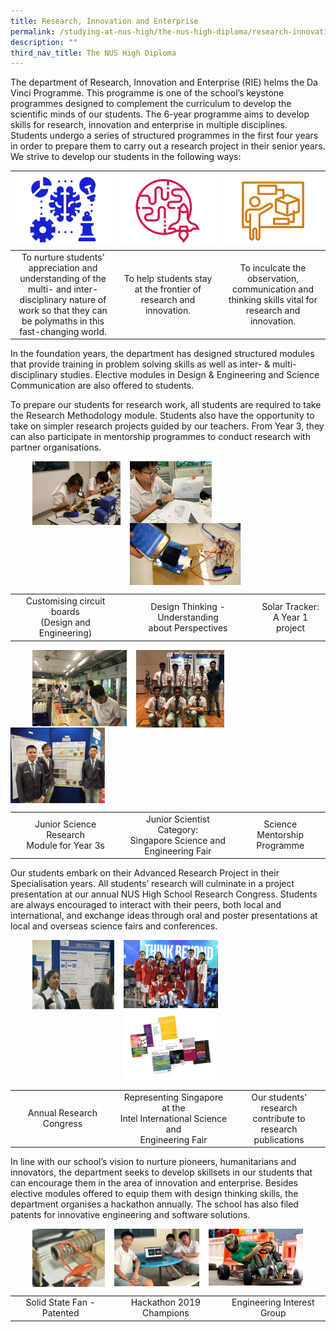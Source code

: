 ```yaml
---
title: Research, Innovation and Enterprise
permalink: /studying-at-nus-high/the-nus-high-diploma/research-innovation-and-enterprise/
description: ""
third_nav_title: The NUS High Diploma
---
```

The department of Research, Innovation and Enterprise (RIE) helms the Da Vinci Programme. This programme is one of the school’s keystone programmes designed to complement the curriculum to develop the scientific minds of our students. The 6-year programme aims to develop skills for research, innovation and enterprise in multiple disciplines. Students undergo a series of structured programmes in the first four years in order to prepare them to carry out a research project in their senior years. We strive to develop our students in the following ways:

<table>
	<thead>
		<tr>
			<th style="width: 33%; align: center">
				<img src="/images/RIE/rie_icon1.png" style="max-width: 100%; max-height:100%" >
			</th>
			<th style="width: 33%; align: center">
				<img src="/images/RIE/rie_icon2.png" style="max-width: 100%; max-heigth: 100%" >
			</th>
			<th style="width: 33%;align: center">
				<img src="/images/RIE/rie_icon3.png" style="max-width: 100%; max-heigth: 100%">
			</th>
		</tr>
	</thead>
	<tbody>
		<tr>
			<td style="text-align:center" > 
			To nurture students’ appreciation and understanding of the multi- and inter-disciplinary nature of work so that they can be polymaths in this fast-changing world.
			</td>
			<td style="text-align:center" >
			To help students stay at the frontier of research and innovation.
			</td>
			<td style="text-align:center">
			To inculcate the observation, communication and thinking skills vital for research and innovation.
			</td>
		</tr>
	</tbody>
</table>

In the foundation years, the department has designed structured modules that provide training in problem solving skills as well as inter- & multi-disciplinary studies. Elective modules in Design & Engineering and Science Communication are also offered to students.

To prepare our students for research work, all students are required to take the Research Methodology module. Students also have the opportunity to take on simpler research projects guided by our teachers. From Year 3, they can also participate in mentorship programmes to conduct research with partner organisations.

<img src="/images/rie4.jpg" style="width:28%;margin-right:15px;margin-left:35px;" align = "left">
<img src="/images/rie5.jpg" style="width:26%;margin-right:15px;" align = "left">
<img src="/images/rie6.jpg" style="width:35%;margin-right:15px;" align = "left">

<br clear="left">

|  |  |  |
|:---:|:---:|:---:|
| Customising circuit boards<br>(Design and Engineering) | Design Thinking - Understanding<br>about Perspectives | Solar Tracker:<br>A Year 1 project |

<img src="/images/rie7.jpg" style="width:30%;margin-right:15px;margin-left:35px;" align = "left">
<img src="/images/rie8.jpg" style="width:28%;margin-right:15px;" align = "left">
<img src="/images/rie9.jpg" style="width:30%;margin-right:15px;" align = "left">

<br clear="left">

|  |  |  |
|:---:|:---:|:---:|
| Junior Science Research<br>Module for Year 3s | Junior Scientist Category:<br>Singapore Science and<br>Engineering Fair | Science Mentorship<br>Programme |

Our students embark on their Advanced Research Project in their Specialisation years. All students’ research will culminate in a project presentation at our annual NUS High School Research Congress. Students are always encouraged to interact with their peers, both local and international, and exchange ideas through oral and poster presentations at local and overseas science fairs and conferences.

<img src="/images/rie10.jpg" style="width:26%;margin-right:15px;margin-left:35px;" align = "left">
<img src="/images/rie11.jpg" style="width:30%;margin-right:15px;" align = "left">
<img src="/images/rie12.jpg" style="width:30%;margin-right:15px;" align = "left">

<br clear="left">

|  |  |  |
|:---:|:---:|:---:|
| Annual Research Congress | Representing Singapore at the<br>Intel International Science and<br>Engineering Fair | Our students’ research<br>contribute to<br>research publications |

In line with our school’s vision to nurture pioneers, humanitarians and innovators, the department seeks to develop skillsets in our students that can encourage them in the area of innovation and enterprise. Besides elective modules offered to equip them with design thinking skills, the department organises a hackathon annually. The school has also filed patents for innovative engineering and software solutions.

<img src="/images/rie13.jpg" style="width:23%;margin-right:15px;margin-left:35px;" align = "left">
<img src="/images/rie14.jpg" style="width:27%;margin-right:15px;" align = "left">
<img src="/images/rie15.jpg" style="width:30%;margin-right:15px;" align = "left">

<br clear="left">

|  |  |  |
|:---:|:---:|:---:|
| Solid State Fan - Patented | Hackathon 2019 Champions | Engineering Interest Group |
